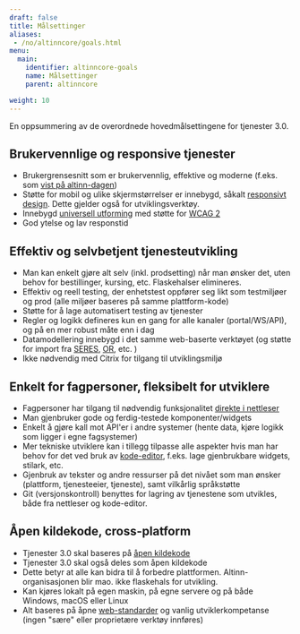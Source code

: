 ```yaml
---
draft: false
title: Målsettinger
aliases:
 - /no/altinncore/goals.html
menu:
  main:
    identifier: altinncore-goals
    name: Målsettinger
    parent: altinncore

weight: 10
---
```



En oppsummering av de overordnede hovedmålsettingene for tjenester 3.0.

## Brukervennlige og responsive tjenester

- Brukergrensesnitt som er brukervennlig, effektive og moderne (f.eks. som [vist på altinn-dagen](http://altinn.github.io/DesignSystem/versjon-altinndagen/patterns/04-sider-90-starte-enk-00-starte-enk-0/04-sider-90-starte-enk-00-starte-enk-0.html))
- Støtte for mobil og ulike skjermstørrelser er innebygd, såkalt [responsivt design](https://no.wikipedia.org/wiki/Responsiv_nettside). Dette gjelder også for utviklingsverktøy.
- Innebygd [universell utforming](http://wcag.difi.no/) med støtte for [WCAG 2](https://www.w3.org/Translations/WCAG20-no/)
- God ytelse og lav responstid

## Effektiv og selvbetjent tjenesteutvikling

- Man kan enkelt gjøre alt selv (inkl. prodsetting) når man ønsker det, uten behov for bestillinger, kursing, etc. Flaskehalser elimineres.
- Effektiv og reell testing, der enhetstest oppfører seg likt som testmiljøer og prod (alle miljøer baseres på samme plattform-kode)
- Støtte for å lage automatisert testing av tjenester
- Regler og logikk defineres kun en gang for alle kanaler (portal/WS/API), og på en mer robust måte enn i dag
- Datamodellering innebygd i det samme web-baserte verktøyet (og støtte for import fra [SERES](https://altinnett.brreg.no/no/SERES/), [OR](https://w2.brreg.no/oppgaveregisteret/spesifikasjon_etatsliste.jsp), etc. )
- Ikke nødvendig med Citrix for tilgang til utviklingsmiljø

## Enkelt for fagpersoner, fleksibelt for utviklere

- Fagpersoner har tilgang til nødvendig funksjonalitet [direkte i nettleser](../dev-in-browser)
- Man gjenbruker gode og ferdig-testede komponenter/widgets
- Enkelt å gjøre kall mot API'er i andre systemer (hente data, kjøre logikk som ligger i egne fagsystemer)
- Mer tekniske utviklere kan i tillegg tilpasse alle aspekter hvis man har behov for det ved bruk av [kode-editor](../dev-in-code), f.eks. lage gjenbrukbare widgets, stilark, etc.
- Gjenbruk av tekster og andre ressurser på det nivået som man ønsker (plattform, tjenesteeier, tjeneste), samt vilkårlig språkstøtte
- Git (versjonskontroll) benyttes for lagring av tjenestene som utvikles, både fra nettleser og kode-editor.

## Åpen kildekode, cross-platform

- Tjenester 3.0 skal baseres på [åpen kildekode](https://en.wikipedia.org/wiki/Free_and_open-source_software)
- Tjenester 3.0 skal også deles som åpen kildekode
- Dette betyr at alle kan bidra til å forbedre plattformen. Altinn-organisasjonen blir mao. ikke flaskehals for utvikling.
- Kan kjøres lokalt på egen maskin, på egne servere og på både Windows, macOS eller Linux
- Alt baseres på åpne [web-standarder](https://en.wikipedia.org/wiki/Web_standards) og vanlig utviklerkompetanse (ingen "sære" eller proprietære verktøy innføres)
